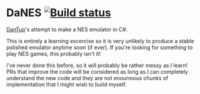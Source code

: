 # DaNES [![Build status](https://ci.appveyor.com/api/projects/status/github/DanTup/DaNES?svg=true)](https://ci.appveyor.com/project/DanTup/danes)

[DanTup](https://github.com/DanTup/)'s attempt to make a NES emulator in C#.

This is entirely a learning excercise so it is very unlikely to produce a stable polished emulator anytime soon (if ever). If you're looking for something to play NES games, this probably isn't it!

I've never done this before, so it will probably be rather messy as I learn! PRs that improve the code will be considered as long as I can completely understand the new code and they are not enourmous chunks of implementation that I might wish to build myself.
